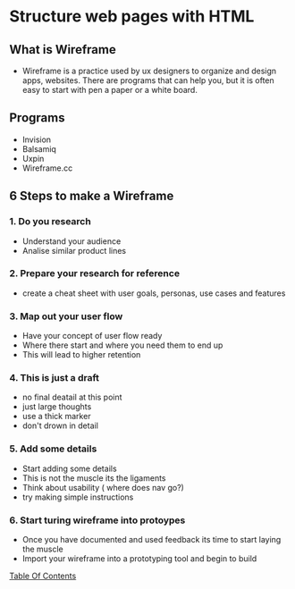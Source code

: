 # Structure web pages with HTML
## What is Wireframe
- Wireframe is a practice used by ux designers to organize and design apps, websites. There are programs that can help you, but it is often easy to start with pen a paper or a white board.
## Programs
- Invision
- Balsamiq
- Uxpin
- Wireframe.cc


## 6 Steps to make a Wireframe
### 1. Do you research
-  Understand your audience
- Analise similar product lines

### 2. Prepare your research for reference
- create a cheat sheet with user goals, personas, use cases and features

### 3. Map out your user flow
- Have your concept of user flow ready
- Where there start and where you need them to end up
- This will lead to higher retention
### 4. This is just a draft
- no final deatail at this point
- just large thoughts
- use a thick marker
- don't drown in detail 
### 5. Add some details
- Start adding some details
- This is not the muscle its the ligaments 
- Think about usability ( where does nav go?)
- try making simple instructions 
### 6. Start turing wireframe into protoypes 
- Once you have documented and used feedback its time to start laying the muscle 
- Import your wireframe into a prototyping tool and begin to build



[Table Of Contents](https://nicholas-mercado.github.io/reading-notes/home.html)
